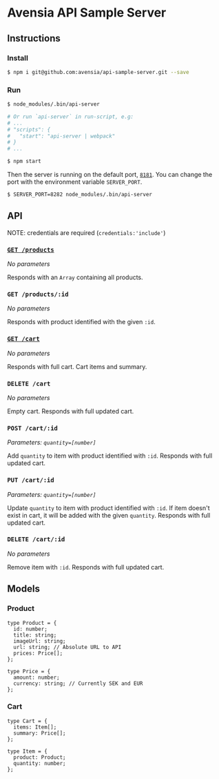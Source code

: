 # Avensia API Sample Server

## Instructions

### Install

```bash
$ npm i git@github.com:avensia/api-sample-server.git --save
```

### Run

```bash
$ node_modules/.bin/api-server

# Or run `api-server` in run-script, e.g:
# ...
# "scripts": {
#   "start": "api-server | webpack"
# }
# ...

$ npm start
```

Then the server is running on the default port, [`8181`](http://localhost:8181). You can change the port with the environment variable `SERVER_PORT`.

```bash
$ SERVER_PORT=8282 node_modules/.bin/api-server
```

## API

NOTE: credentials are required  (`credentials:'include'`)


### [`GET /products`](http://localhost:8181/products)

_No parameters_

Responds with an `Array` containing all products.

### `GET /products/:id`

_No parameters_

Responds with product identified with the given `:id`.

### [`GET /cart`](http://localhost:8181/cart)

_No parameters_

Responds with full cart. Cart items and summary.

### `DELETE /cart`

_No parameters_

Empty cart. Responds with full updated cart.

### `POST /cart/:id`

_Parameters: `quantity=[number]`_

Add `quantity` to item with product identified with `:id`. Responds with full updated cart.

### `PUT /cart/:id`

_Parameters: `quantity=[number]`_

Update `quantity` to item with product identified with `:id`. If item doesn't exist in cart, it will be added with the given `quantity`. Responds with full updated cart.

### `DELETE /cart/:id`

_No parameters_

Remove item with `:id`. Responds with full updated cart.

## Models

### Product

```tsx
type Product = {
  id: number;
  title: string;
  imageUrl: string;
  url: string; // Absolute URL to API
  prices: Price[];
};

type Price = {
  amount: number;
  currency: string; // Currently SEK and EUR
};
```

### Cart

```tsx
type Cart = {
  items: Item[];
  summary: Price[];
};

type Item = {
  product: Product;
  quantity: number;
};
```
